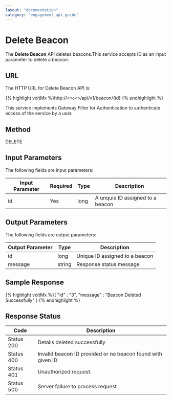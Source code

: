 ```yaml
---
layout: "documentation"
category: "engagement_api_guide"
---
```


# Delete Beacon

The **Delete Beacon** API deletes beacons.This service accepts ID as an input parameter to delete a beacon.

## URL

The HTTP URL for Delete Beacon API is:

{% highlight voltMx %}http://<<host>>:<<port>>/api/v1/beacon/{id}
{% endhighlight %}

This service implements Gateway Filter for Authentication to authenticate access of the service by a user.

## Method

DELETE

## Input Parameters

The following fields are input parameters:

| Input Parameter | Required | Type | Description                      |
| --------------- | -------- | ---- | -------------------------------- |
| id              | Yes      | long | A unquie ID assigned to a beacon |

## Output Parameters

The following fields are output parameters:

| Output Parameter | Type   | Description                    |
| ---------------- | ------ | ------------------------------ |
| id               | long   | Unique ID assigned to a beacon |
| message          | string | Response status message        |

## Sample Response

{% highlight voltMx %}{
"id" : "3",
"message" : "Beacon Deleted Successfully"
}
{% endhighlight %}

## Response Status

| Code       | Description                                                 |
| ---------- | ----------------------------------------------------------- |
| Status 200 | Details deleted successfully                                |
| Status 400 | Invalid beacon ID provided or no beacon found with given ID |
| Status 401 | Unauthorized request.                                       |
| Status 500 | Server failure to process request                           |

